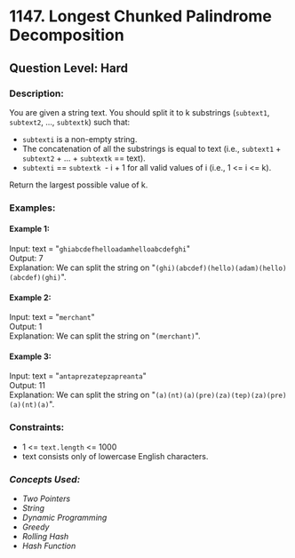 # 1147. Longest Chunked Palindrome Decomposition
## Question Level: Hard
### Description:
You are given a string text. You should split it to k substrings (`subtext1`, `subtext2`, ..., `subtextk`) such that:

- `subtexti` is a non-empty string.
- The concatenation of all the substrings is equal to text (i.e., `subtext1` + `subtext2` + ... + `subtextk` == text).
- `subtexti` == `subtextk `- i + 1 for all valid values of i (i.e., 1 <= i <= k).

Return the largest possible value of k.

### Examples:
#### Example 1:

Input: text = "`ghiabcdefhelloadamhelloabcdefghi`"<br>
Output: 7<br>
Explanation: We can split the string on "`(ghi)(abcdef)(hello)(adam)(hello)(abcdef)(ghi)`".<br>
#### Example 2:

Input: text = "`merchant`"<br>
Output: 1<br>
Explanation: We can split the string on "`(merchant)`".<br>
#### Example 3:

Input: text = "`antaprezatepzapreanta`"<br>
Output: 11<br>
Explanation: We can split the string on "`(a)(nt)(a)(pre)(za)(tep)(za)(pre)(a)(nt)(a)`".<br>

### Constraints:

- 1 <= `text.length` <= 1000
- text consists only of lowercase English characters.

### <i>Concepts Used:
- Two Pointers
- String
- Dynamic Programming
- Greedy
- Rolling Hash
- Hash Function </i>

